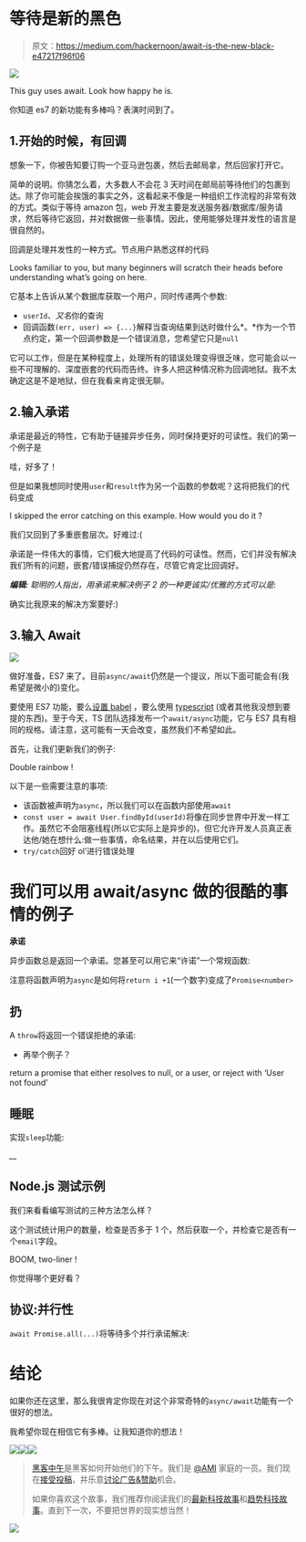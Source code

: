 # 等待是新的黑色

> 原文：<https://medium.com/hackernoon/await-is-the-new-black-e47217f96f06>

![](img/bf44366032ccec9575c9536de2e30252.png)

This guy uses await. Look how happy he is.

你知道 es7 的新功能有多棒吗？表演时间到了。

## 1.开始的时候，有回调

想象一下，你被告知要订购一个亚马逊包裹，然后去邮局拿，然后回家打开它。

简单的说明。你猜怎么着，大多数人不会花 3 天时间在邮局前等待他们的包裹到达。除了你可能会挨饿的事实之外，这看起来不像是一种组织工作流程的非常有效的方式。类似于等待 amazon 包，web 开发主要是发送服务器/数据库/服务请求，然后等待它返回，并对数据做一些事情。因此，使用能够处理并发性的语言是很自然的。

回调是处理并发性的一种方式。节点用户熟悉这样的代码

Looks familiar to you, but many beginners will scratch their heads before understanding what’s going on here.

它基本上告诉从某个数据库获取一个用户，同时传递两个参数:

*   `userId`、*又名*你的查询
*   回调函数`(err, user) => {...}`解释当查询结果到达时做什么*。*作为一个节点约定，第一个回调参数是一个错误消息，您希望它只是`null`

它可以工作，但是在某种程度上，处理所有的错误处理变得很乏味，您可能会以一些不可理解的、深度嵌套的代码而告终。许多人把这种情况称为回调地狱。我不太确定这是不是地狱，但在我看来肯定很无聊。

## 2.输入承诺

承诺是最近的特性，它有助于链接异步任务，同时保持更好的可读性。我们的第一个例子是

哇，好多了！

但是如果我想同时使用`user`和`result`作为另一个函数的参数呢？这将把我们的代码变成

I skipped the error catching on this example. How would you do it ?

我们又回到了多重嵌套层次。好难过:(

承诺是一件伟大的事情，它们极大地提高了代码的可读性。然而，它们并没有解决我们所有的问题，嵌套/错误捕捉仍然存在，尽管它肯定比回调好。

***编辑:*** *聪明的人指出，用承诺来解决例子 2 的一种更诚实/优雅的方式可以是:*

确实比我原来的解决方案要好:)

## 3.输入 Await

![](img/9239a8f516f73e153ca3e0036bfaeba6.png)

做好准备，ES7 来了。目前`async/await`仍然是一个提议，所以下面可能会有(我希望是微小的)变化。

要使用 ES7 功能，要么[设置 babel](http://jamesknelson.com/using-es6-in-the-browser-with-babel-6-and-webpack/) ，要么使用 [typescript](https://www.typescriptlang.org/) (或者其他我没想到要提的东西)。至于今天，TS 团队选择发布一个`await/async`功能，它与 ES7 具有相同的规格。请注意，这可能有一天会改变，虽然我们不希望如此。

首先，让我们更新我们的例子:

Double rainbow !

以下是一些需要注意的事项:

*   该函数被声明为`async`，所以我们可以在函数内部使用`await`
*   `const user = await User.findById(userId)`将像在同步世界中开发一样工作。虽然它不会阻塞线程(所以它实际上是异步的)，但它允许开发人员真正表达他/她在想什么:做一些事情，命名结果，并在以后使用它们。
*   `try/catch`回好 ol’进行错误处理

# 我们可以用 await/async 做的很酷的事情的例子

**承诺**

异步函数总是返回一个承诺。您甚至可以用它来“许诺”一个常规函数:

注意将函数声明为`async`是如何将`return i +1`(一个数字)变成了`Promise<number>`

## 扔

A `throw`将返回一个错误拒绝的承诺:

*   再举个例子？

return a promise that either resolves to null, or a user, or reject with ‘User not found’

## 睡眠

实现`sleep`功能:

*__*

## Node.js 测试示例

我们来看看编写测试的三种方法怎么样？

这个测试统计用户的数量，检查是否多于 1 个，然后获取一个，并检查它是否有一个`email`字段。

BOOM, two-liner !

你觉得哪个更好看？

## 协议:并行性

`await Promise.all(...)`将等待多个并行承诺解决:

# 结论

如果你还在这里，那么我很肯定你现在对这个非常奇特的`async/await`功能有一个很好的想法。

我希望你现在相信它有多棒。让我知道你的想法！

[![](img/50ef4044ecd4e250b5d50f368b775d38.png)](http://bit.ly/HackernoonFB)[![](img/979d9a46439d5aebbdcdca574e21dc81.png)](https://goo.gl/k7XYbx)[![](img/2930ba6bd2c12218fdbbf7e02c8746ff.png)](https://goo.gl/4ofytp)

> [黑客中午](http://bit.ly/Hackernoon)是黑客如何开始他们的下午。我们是 [@AMI](http://bit.ly/atAMIatAMI) 家庭的一员。我们现在[接受投稿](http://bit.ly/hackernoonsubmission)，并乐意[讨论广告&赞助](mailto:partners@amipublications.com)机会。
> 
> 如果你喜欢这个故事，我们推荐你阅读我们的[最新科技故事](http://bit.ly/hackernoonlatestt)和[趋势科技故事](https://hackernoon.com/trending)。直到下一次，不要把世界的现实想当然！

![](img/be0ca55ba73a573dce11effb2ee80d56.png)